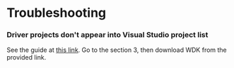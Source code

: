# Troubleshooting
### Driver projects don't appear into Visual Studio project list

See the guide at [this link](https://learn.microsoft.com/it-it/windows-hardware/drivers/download-the-wdk). Go to the section 3, then download WDK from the provided link.